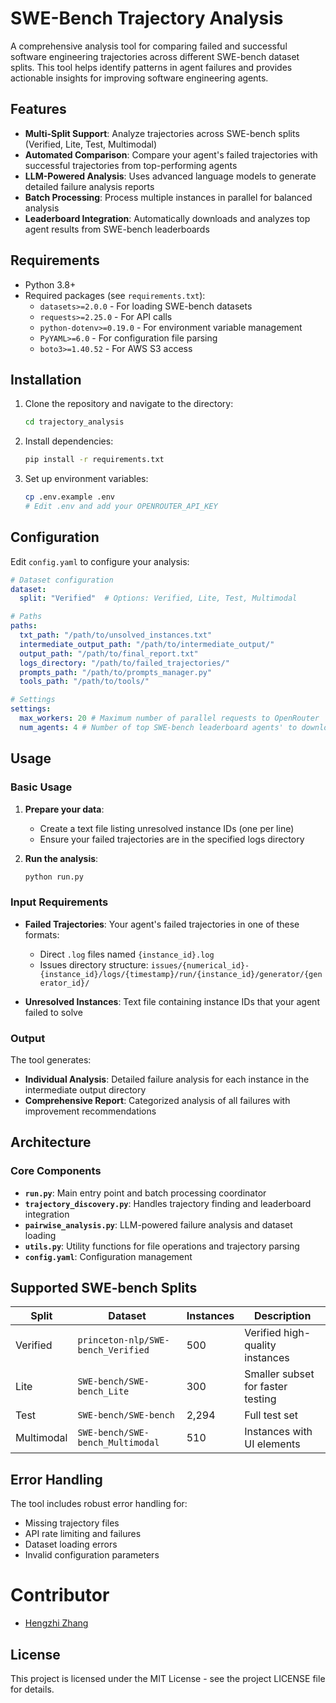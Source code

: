 # SWE-Bench Trajectory Analysis

A comprehensive analysis tool for comparing failed and successful software engineering trajectories across different SWE-bench dataset splits. This tool helps identify patterns in agent failures and provides actionable insights for improving software engineering agents.

## Features

- **Multi-Split Support**: Analyze trajectories across SWE-bench splits (Verified, Lite, Test, Multimodal)
- **Automated Comparison**: Compare your agent's failed trajectories with successful trajectories from top-performing agents
- **LLM-Powered Analysis**: Uses advanced language models to generate detailed failure analysis reports
- **Batch Processing**: Process multiple instances in parallel for balanced analysis
- **Leaderboard Integration**: Automatically downloads and analyzes top agent results from SWE-bench leaderboards

## Requirements

- Python 3.8+
- Required packages (see `requirements.txt`):
  - `datasets>=2.0.0` - For loading SWE-bench datasets
  - `requests>=2.25.0` - For API calls
  - `python-dotenv>=0.19.0` - For environment variable management
  - `PyYAML>=6.0` - For configuration file parsing
  - `boto3>=1.40.52` - For AWS S3 access

## Installation

1. Clone the repository and navigate to the directory:
   ```bash
   cd trajectory_analysis
   ```

2. Install dependencies:
   ```bash
   pip install -r requirements.txt
   ```

3. Set up environment variables:
   ```bash
   cp .env.example .env
   # Edit .env and add your OPENROUTER_API_KEY
   ```

## Configuration

Edit `config.yaml` to configure your analysis:

```yaml
# Dataset configuration
dataset:
  split: "Verified"  # Options: Verified, Lite, Test, Multimodal

# Paths
paths:
  txt_path: "/path/to/unsolved_instances.txt"
  intermediate_output_path: "/path/to/intermediate_output/"
  output_path: "/path/to/final_report.txt"
  logs_directory: "/path/to/failed_trajectories/"
  prompts_path: "/path/to/prompts_manager.py"
  tools_path: "/path/to/tools/"

# Settings
settings:
  max_workers: 20 # Maximum number of parallel requests to OpenRouter
  num_agents: 4 # Number of top SWE-bench leaderboard agents' to download trajectories for
```

## Usage

### Basic Usage

1. **Prepare your data**:
   - Create a text file listing unresolved instance IDs (one per line)
   - Ensure your failed trajectories are in the specified logs directory

2. **Run the analysis**:
   ```bash
   python run.py
   ```

### Input Requirements

- **Failed Trajectories**: Your agent's failed trajectories in one of these formats:
  - Direct `.log` files named `{instance_id}.log`
  - Issues directory structure: `issues/{numerical_id}-{instance_id}/logs/{timestamp}/run/{instance_id}/generator/{generator_id}/`

- **Unresolved Instances**: Text file containing instance IDs that your agent failed to solve

### Output

The tool generates:
- **Individual Analysis**: Detailed failure analysis for each instance in the intermediate output directory
- **Comprehensive Report**: Categorized analysis of all failures with improvement recommendations

## Architecture

### Core Components

- **`run.py`**: Main entry point and batch processing coordinator
- **`trajectory_discovery.py`**: Handles trajectory finding and leaderboard integration
- **`pairwise_analysis.py`**: LLM-powered failure analysis and dataset loading
- **`utils.py`**: Utility functions for file operations and trajectory parsing
- **`config.yaml`**: Configuration management

## Supported SWE-bench Splits

| Split | Dataset | Instances | Description |
|-------|---------|-----------|-------------|
| Verified | `princeton-nlp/SWE-bench_Verified` | 500 | Verified high-quality instances |
| Lite | `SWE-bench/SWE-bench_Lite` | 300 | Smaller subset for faster testing |
| Test | `SWE-bench/SWE-bench` | 2,294 | Full test set |
| Multimodal | `SWE-bench/SWE-bench_Multimodal` | 510 | Instances with UI elements |

## Error Handling

The tool includes robust error handling for:
- Missing trajectory files
- API rate limiting and failures
- Dataset loading errors
- Invalid configuration parameters

# Contributor

- [Hengzhi Zhang](https://henryzhang11.github.io)

## License

This project is licensed under the MIT License - see the project LICENSE file for details.